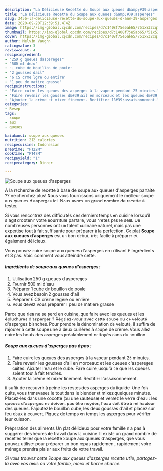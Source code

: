```yaml
---
description: "La Délicieuse Recette du Soupe aux queues d&amp;#39;asperges"
title: "La Délicieuse Recette du Soupe aux queues d&amp;#39;asperges"
slug: 3456-la-delicieuse-recette-du-soupe-aux-queues-d-and-39-asperges
date: 2020-09-20T12:39:51.474Z
image: https://img-global.cpcdn.com/recipes/d7c1408f75e5ab65/751x532cq70/soupe-aux-queues-dasperges-photo-principale-de-la-recette.jpg
thumbnail: https://img-global.cpcdn.com/recipes/d7c1408f75e5ab65/751x532cq70/soupe-aux-queues-dasperges-photo-principale-de-la-recette.jpg
cover: https://img-global.cpcdn.com/recipes/d7c1408f75e5ab65/751x532cq70/soupe-aux-queues-dasperges-photo-principale-de-la-recette.jpg
author: Melvin Vaughn
ratingvalue: 3
reviewcount: 4
recipeingredient:
- "250 g queues daspereges"
- "500 ml deau"
- "1 cube de bouillon de poule"
- "2 gousses dail"
- "6 CS crme lgre ou entire"
- "1 peu de matire grasse"
recipeinstructions:
- "Faire cuire les queues des asperges à la vapeur pendant 25 minutes."
- "Faire revenir les gousses d&#39;ail en morceaux et les queues d&#39;aspereges cuites. Ajouter l&#39;eau et le cube. Faire cuire jusqu&#39;à ce que les queues soient tout à fait tendres."
- "Ajouter la crème et mixer finement. Rectifier l&#39;assaisonnement."
categories:
- Resep
tags:
- soupe
- aux
- queues

katakunci: soupe aux queues 
nutrition: 212 calories
recipecuisine: Indonesian
preptime: "PT22M"
cooktime: "PT47M"
recipeyield: "1"
recipecategory: Dinner

---
```



![Soupe aux queues d&#39;asperges](https://img-global.cpcdn.com/recipes/d7c1408f75e5ab65/751x532cq70/soupe-aux-queues-dasperges-photo-principale-de-la-recette.jpg)

A la recherche de recette à base de soupe aux queues d&#39;asperges parfaite ?? ne cherchez plus! Nous vous fournissons uniquement le meilleur soupe aux queues d&#39;asperges ici. Nous avons un grand nombre de recette à tester.

Si vous rencontrez des difficultés ces derniers temps en cuisine lorsqu'il s'agit d'obtenir votre nourriture parfaite, vous n'êtes pas le seul. De nombreuses personnes ont un talent culinaire naturel, mais pas une expertise tout à fait suffisante pour préparer à la perfection. Ce plat <strong> Soupe aux queues d&#39;asperges </strong> est un bon début, très facile à préparer et également délicieux.

<!--inarticleads1-->

Vous pouvez cuire soupe aux queues d&#39;asperges en utilisant 6 Ingrédients et 3 pas. Voici comment vous atteindre cette.

##### Ingrédients de soupe aux queues d&#39;asperges :

1. Utilisation 250 g queues d&#39;aspereges
1. Fournir 500 ml d&#39;eau
1. Préparer 1 cube de bouillon de poule
1. Vous avez besoin 2 gousses d&#39;ail
1. Préparer 6 CS crème légère ou entière
1. Vous devez vous préparer 1 peu de matière grasse


Parce que rien ne se perd en cuisine, que faire avec les queues et les épluchures d&#39;asperges ? Régalez-vous avec cette soupe ou ce velouté d&#39;asperges blanches. Pour prendre la dénomination de velouté, il suffira de rajouter à cette soupe une à deux cuillères à soupe de crème. Vous allez cuire les bouts des asperges préalablement nettoyés dans du bouillon. 

<!--inarticleads2-->

##### Soupe aux queues d&#39;asperges pas à pas :

1. Faire cuire les queues des asperges à la vapeur pendant 25 minutes.
1. Faire revenir les gousses d&#39;ail en morceaux et les queues d&#39;aspereges cuites. Ajouter l&#39;eau et le cube. Faire cuire jusqu&#39;à ce que les queues soient tout à fait tendres.
1. Ajouter la crème et mixer finement. Rectifier l&#39;assaisonnement.


Il suffit de recouvrir à peine les restes des asperges du liquide. Une fois cuits, vous transvasez le tout dans le blender et mixez quelques minutes. Placez-les dans une cocotte (ou une sauteuse) et versez le verre d&#39;eau : les queues d&#39;asperges ne doivent pas être noyées, l&#39;eau doit être à mi hauteur des queues. Rajoutez le bouillon cube, les deux gousses d&#39;ail et placez sur feu doux à couvert. Piquez de temps en temps les asperges pour vérifier leur cuisson. 

<!--inarticleads1-->

<p>
Préparation des aliments Un plat délicieux pour votre famille n'a pas à suggérer des heures de travail dans la cuisine. Il existe un grand nombre de recettes telles que la recette Soupe aux queues d&#39;asperges, que vous pouvez utiliser pour préparer un bon repas rapidement, rapidement votre ménage prendra plaisir aux fruits de votre travail.
</p>

<p>
<i>Si vous trouvez cette Soupe aux queues d&#39;asperges recette utile, partagez-la avec vos amis ou votre famille, merci et bonne chance.</i>
</p>
